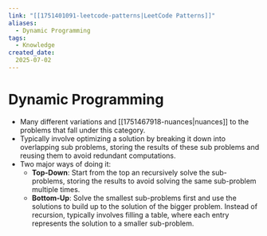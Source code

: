```yaml
---
link: "[[1751401091-leetcode-patterns|LeetCode Patterns]]"
aliases: 
  - Dynamic Programming
tags:
  - Knowledge
created_date:
  2025-07-02
---
```

# Dynamic Programming
- Many different variations and [[1751467918-nuances|nuances]] to the problems that fall under this category.
- Typically involve optimizing a solution by breaking it down into overlapping sub problems, storing the results of these sub problems and reusing them to avoid redundant computations.
- Two major ways of doing it:
  - **Top-Down**: Start from the top an recursively solve the sub-problems, storing the results to avoid solving the same sub-problem multiple times.
  - **Bottom-Up**: Solve the smallest sub-problems first and use the solutions to build up to the solution of the bigger problem. Instead of recursion, typically involves filling a table, where each entry represents the solution to a smaller sub-problem.



